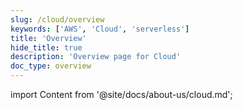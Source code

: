 ```yaml
---
slug: /cloud/overview
keywords: ['AWS', 'Cloud', 'serverless']
title: 'Overview'
hide_title: true
description: 'Overview page for Cloud'
doc_type: overview
---
```


import Content from '@site/docs/about-us/cloud.md';

<Content />
